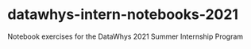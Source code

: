 # datawhys-intern-notebooks-2021

Notebook exercises for the DataWhys 2021 Summer Internship Program